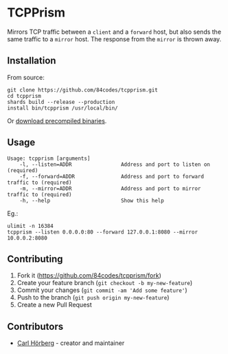 # TCPPrism

Mirrors TCP traffic between a `client` and a `forward` host, but also sends the same traffic to a `mirror` host. The response from the `mirror` is thrown away.

## Installation

From source:

```
git clone https://github.com/84codes/tcpprism.git
cd tcpprism
shards build --release --production
install bin/tcpprism /usr/local/bin/
```

Or [download precompiled binaries](https://github.com/84codes/tcpprism/releases).

## Usage

```
Usage: tcpprism [arguments]
    -l, --listen=ADDR                Address and port to listen on (required)
    -f, --forward=ADDR               Address and port to forward traffic to (required)
    -m, --mirror=ADDR                Address and port to mirror traffic to (required)
    -h, --help                       Show this help
```

Eg.:

```
ulimit -n 16384
tcpprism --listen 0.0.0.0:80 --forward 127.0.0.1:8080 --mirror 10.0.0.2:8080
```

## Contributing

1. Fork it (<https://github.com/84codes/tcpprism/fork>)
2. Create your feature branch (`git checkout -b my-new-feature`)
3. Commit your changes (`git commit -am 'Add some feature'`)
4. Push to the branch (`git push origin my-new-feature`)
5. Create a new Pull Request

## Contributors

- [Carl Hörberg](https://github.com/carlhoerberg) - creator and maintainer
